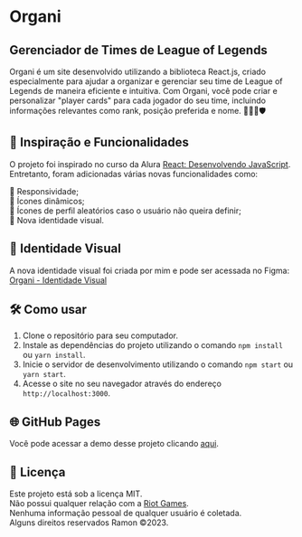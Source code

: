 # Organi 
## Gerenciador de Times de League of Legends   
  
Organi é um site desenvolvido utilizando a biblioteca React.js, criado especialmente para ajudar a organizar e gerenciar seu time de League of Legends de maneira eficiente e intuitiva. Com Organi, você pode criar e personalizar "player cards" para cada jogador do seu time, incluindo informações relevantes como rank, posição preferida e nome. 🧙‍♂️🏹🛡️  
  
## 🚀 Inspiração e Funcionalidades   
  
O projeto foi inspirado no curso da Alura [React: Desenvolvendo JavaScript](https://cursos.alura.com.br/course/react-desenvolvendo-javascript). Entretanto, foram adicionadas várias novas funcionalidades como:  
  
 📱 Responsividade;  
 🎨 Ícones dinâmicos;  
 🎲 Ícones de perfil aleatórios caso o usuário não queira definir;  
 🎯 Nova identidade visual.  
  
## 🎨 Identidade Visual   
  
A nova identidade visual foi criada por mim e pode ser acessada no Figma: [Organi - Identidade Visual](https://www.figma.com/file/605DO7zxYILjDpIgiKpEYo/organi?type=design&node-id=0%3A1&t=xR5AuQiv9IjGcPl2-1)  
  
## 🛠️ Como usar   
  
1. Clone o repositório para seu computador.  
2. Instale as dependências do projeto utilizando o comando `npm install` ou `yarn install`.  
3. Inicie o servidor de desenvolvimento utilizando o comando `npm start` ou `yarn start`.  
4. Acesse o site no seu navegador através do endereço `http://localhost:3000`.  
  
## 🌐 GitHub Pages   
  
Você pode acessar a demo desse projeto clicando [aqui](https://ramonvc.github.io/organi/).
 
## 📃 Licença  
  
Este projeto está sob a licença MIT.  
Não possui qualquer relação com a [Riot Games](https://www.riotgames.com/pt-br).  
Nenhuma informação pessoal de qualquer usuário é coletada.  
Alguns direitos reservados Ramon ©2023.  
